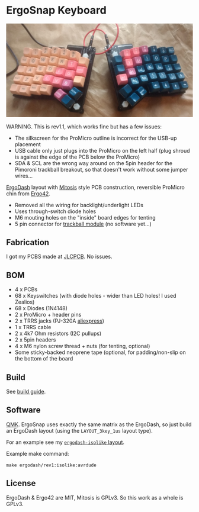 # ErgoSnap Keyboard

![ErgoSnap](ergosnap.jpg)

WARNING. This is rev1.1, which works fine but has a few issues:

 - The silkscreen for the ProMicro outline is incorrect for the USB-up placement
 - USB cable only just plugs into the ProMicro on the left half (plug shroud is
   against the edge of the PCB below the ProMicro)
 - SDA & SCL are the wrong way around on the 5pin header for the Pimoroni
   trackball breakout, so that doesn't work without some jumper wires...

[ErgoDash][1] layout with [Mitosis][2] style PCB construction, reversible ProMicro
chin from [Ergo42][3].

 - Removed all the wiring for backlight/underlight LEDs
 - Uses through-switch diode holes
 - M6 mouting holes on the "inside" board edges for tenting
 - 5 pin connector for [trackball module][4] (no software yet...)

[1]: https://github.com/omkbd/ErgoDash
[2]: https://github.com/reversebias/mitosis-hardware
[3]: https://github.com/Biacco42/Ergo42
[4]: https://shop.pimoroni.com/products/trackball-breakout

## Fabrication

I got my PCBS made at [JLCPCB][5]. No issues.

[5]: https://jlcpcb.com/

## BOM

 - 4 x PCBs
 - 68 x Keyswitches (with diode holes - wider than LED holes! I used Zealios)
 - 68 x Diodes (1N4148)
 - 2 x ProMicro + header pins 
 - 2 x TRRS jacks (PJ-320A [aliexpress](https://www.aliexpress.com/item/32825553898.html))
 - 1 x TRRS cable
 - 2 x 4k7 Ohm resistors (I2C pullups)
 - 2 x 5pin headers
 - 4 x M6 nylon screw thread + nuts (for tenting, optional)
 - Some sticky-backed neoprene tape (optional, for padding/non-slip on the bottom
  of the board

## Build

See [build guide](build_guide/).

## Software

[QMK](https://qmk.fm/). ErgoSnap uses exactly the same matrix as the ErgoDash,
so just build an ErgoDash layout (using the `LAYOUT_3key_1us` layout type).

For an example see my [`ergodash-isolike` layout](https://github.com/tcrs/qmk_firmware/tree/ergosnap-isolike).

Example make command:

	make ergodash/rev1:isolike:avrdude

## License

ErgoDash & Ergo42 are MIT, Mitosis is GPLv3. So this work as a whole is GPLv3.
